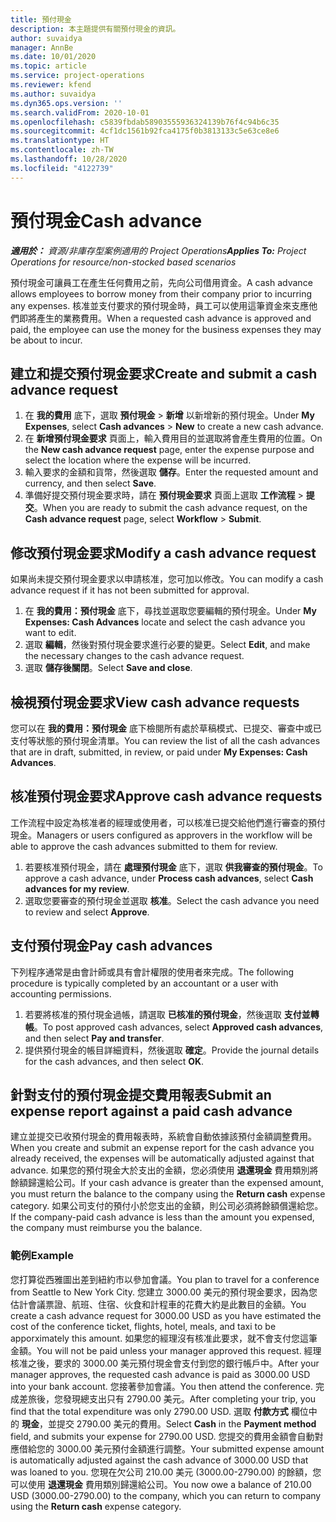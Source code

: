 ```yaml
---
title: 預付現金
description: 本主題提供有關預付現金的資訊。
author: suvaidya
manager: AnnBe
ms.date: 10/01/2020
ms.topic: article
ms.service: project-operations
ms.reviewer: kfend
ms.author: suvaidya
ms.dyn365.ops.version: ''
ms.search.validFrom: 2020-10-01
ms.openlocfilehash: c5839fbdab58903555936324139b76f4c94b6c35
ms.sourcegitcommit: 4cf1dc1561b92fca4175f0b3813133c5e63ce8e6
ms.translationtype: HT
ms.contentlocale: zh-TW
ms.lasthandoff: 10/28/2020
ms.locfileid: "4122739"
---
```

# <a name="cash-advance"></a><span data-ttu-id="d1fcb-103">預付現金</span><span class="sxs-lookup"><span data-stu-id="d1fcb-103">Cash advance</span></span>

<span data-ttu-id="d1fcb-104">_**適用於：** 資源/非庫存型案例適用的 Project Operations_</span><span class="sxs-lookup"><span data-stu-id="d1fcb-104">_**Applies To:** Project Operations for resource/non-stocked based scenarios_</span></span>

<span data-ttu-id="d1fcb-105">預付現金可讓員工在產生任何費用之前，先向公司借用資金。</span><span class="sxs-lookup"><span data-stu-id="d1fcb-105">A cash advance allows employees to borrow money from their company prior to incurring any expenses.</span></span> <span data-ttu-id="d1fcb-106">核准並支付要求的預付現金時，員工可以使用這筆資金來支應他們即將產生的業務費用。</span><span class="sxs-lookup"><span data-stu-id="d1fcb-106">When a requested cash advance is approved and paid, the employee can use the money for the business expenses they may be about to incur.</span></span> 

## <a name="create-and-submit-a-cash-advance-request"></a><span data-ttu-id="d1fcb-107">建立和提交預付現金要求</span><span class="sxs-lookup"><span data-stu-id="d1fcb-107">Create and submit a cash advance request</span></span>

1. <span data-ttu-id="d1fcb-108">在 **我的費用** 底下，選取 **預付現金** > **新增** 以新增新的預付現金。</span><span class="sxs-lookup"><span data-stu-id="d1fcb-108">Under **My Expenses**, select **Cash advances** > **New** to create a new cash advance.</span></span> 
2. <span data-ttu-id="d1fcb-109">在 **新增預付現金要求** 頁面上，輸入費用目的並選取將會產生費用的位置。</span><span class="sxs-lookup"><span data-stu-id="d1fcb-109">On the **New cash advance request** page, enter the expense purpose and select the location where the expense will be incurred.</span></span>
3. <span data-ttu-id="d1fcb-110">輸入要求的金額和貨幣，然後選取 **儲存**。</span><span class="sxs-lookup"><span data-stu-id="d1fcb-110">Enter the requested amount and currency, and then select **Save**.</span></span> 
4. <span data-ttu-id="d1fcb-111">準備好提交預付現金要求時，請在 **預付現金要求** 頁面上選取 **工作流程** > **提交**。</span><span class="sxs-lookup"><span data-stu-id="d1fcb-111">When you are ready to submit the cash advance request, on the **Cash advance request** page, select **Workflow** > **Submit**.</span></span>

## <a name="modify-a-cash-advance-request"></a><span data-ttu-id="d1fcb-112">修改預付現金要求</span><span class="sxs-lookup"><span data-stu-id="d1fcb-112">Modify a cash advance request</span></span>

<span data-ttu-id="d1fcb-113">如果尚未提交預付現金要求以申請核准，您可加以修改。</span><span class="sxs-lookup"><span data-stu-id="d1fcb-113">You can modify a cash advance request if it has not been submitted for approval.</span></span>

1. <span data-ttu-id="d1fcb-114">在 **我的費用：預付現金** 底下，尋找並選取您要編輯的預付現金。</span><span class="sxs-lookup"><span data-stu-id="d1fcb-114">Under **My Expenses: Cash Advances** locate and select the cash advance you want to edit.</span></span>
2. <span data-ttu-id="d1fcb-115">選取 **編輯**，然後對預付現金要求進行必要的變更。</span><span class="sxs-lookup"><span data-stu-id="d1fcb-115">Select **Edit**, and make the necessary changes to the cash advance request.</span></span> 
3. <span data-ttu-id="d1fcb-116">選取 **儲存後關閉**。</span><span class="sxs-lookup"><span data-stu-id="d1fcb-116">Select **Save and close**.</span></span>


## <a name="view-cash-advance-requests"></a><span data-ttu-id="d1fcb-117">檢視預付現金要求</span><span class="sxs-lookup"><span data-stu-id="d1fcb-117">View cash advance requests</span></span>
<span data-ttu-id="d1fcb-118">您可以在 **我的費用：預付現金** 底下檢閱所有處於草稿模式、已提交、審查中或已支付等狀態的預付現金清單。</span><span class="sxs-lookup"><span data-stu-id="d1fcb-118">You can review the list of all the cash advances that are in draft, submitted, in review, or paid under **My Expenses: Cash Advances**.</span></span> 

## <a name="approve-cash-advance-requests"></a><span data-ttu-id="d1fcb-119">核准預付現金要求</span><span class="sxs-lookup"><span data-stu-id="d1fcb-119">Approve cash advance requests</span></span>

<span data-ttu-id="d1fcb-120">工作流程中設定為核准者的經理或使用者，可以核准已提交給他們進行審查的預付現金。</span><span class="sxs-lookup"><span data-stu-id="d1fcb-120">Managers or users configured as approvers in the workflow will be able to approve the cash advances submitted to them for review.</span></span> 

1. <span data-ttu-id="d1fcb-121">若要核准預付現金，請在 **處理預付現金** 底下，選取 **供我審查的預付現金**。</span><span class="sxs-lookup"><span data-stu-id="d1fcb-121">To approve a cash advance, under **Process cash advances**, select **Cash advances for my review**.</span></span>
2. <span data-ttu-id="d1fcb-122">選取您要審查的預付現金並選取 **核准**。</span><span class="sxs-lookup"><span data-stu-id="d1fcb-122">Select the cash advance you need to review and select **Approve**.</span></span>  

## <a name="pay-cash-advances"></a><span data-ttu-id="d1fcb-123">支付預付現金</span><span class="sxs-lookup"><span data-stu-id="d1fcb-123">Pay cash advances</span></span> 
<span data-ttu-id="d1fcb-124">下列程序通常是由會計師或具有會計權限的使用者來完成。</span><span class="sxs-lookup"><span data-stu-id="d1fcb-124">The following procedure is typically completed by an accountant or a user with accounting permissions.</span></span>

1. <span data-ttu-id="d1fcb-125">若要將核准的預付現金過帳，請選取 **已核准的預付現金**，然後選取 **支付並轉帳**。</span><span class="sxs-lookup"><span data-stu-id="d1fcb-125">To post approved cash advances, select **Approved cash advances**, and then select **Pay and transfer**.</span></span>  
2. <span data-ttu-id="d1fcb-126">提供預付現金的帳目詳細資料，然後選取 **確定**。</span><span class="sxs-lookup"><span data-stu-id="d1fcb-126">Provide the journal details for the cash advances, and then select **OK**.</span></span> 

## <a name="submit-an-expense-report-against-a-paid-cash-advance"></a><span data-ttu-id="d1fcb-127">針對支付的預付現金提交費用報表</span><span class="sxs-lookup"><span data-stu-id="d1fcb-127">Submit an expense report against a paid cash advance</span></span> 

<span data-ttu-id="d1fcb-128">建立並提交已收預付現金的費用報表時，系統會自動依據該預付金額調整費用。</span><span class="sxs-lookup"><span data-stu-id="d1fcb-128">When you create and submit an expense report for the cash advance you already received, the expenses will be automatically adjusted against that advance.</span></span> <span data-ttu-id="d1fcb-129">如果您的預付現金大於支出的金額，您必須使用 **退還現金** 費用類別將餘額歸還給公司。</span><span class="sxs-lookup"><span data-stu-id="d1fcb-129">If your cash advance is greater than the expensed amount, you must return the balance to the company using the **Return cash** expense category.</span></span> <span data-ttu-id="d1fcb-130">如果公司支付的預付小於您支出的金額，則公司必須將餘額償還給您。</span><span class="sxs-lookup"><span data-stu-id="d1fcb-130">If the company-paid cash advance is less than the amount you expensed, the company must reimburse you the balance.</span></span> 

### <a name="example"></a><span data-ttu-id="d1fcb-131">範例</span><span class="sxs-lookup"><span data-stu-id="d1fcb-131">Example</span></span>
<span data-ttu-id="d1fcb-132">您打算從西雅圖出差到紐約市以參加會議。</span><span class="sxs-lookup"><span data-stu-id="d1fcb-132">You plan to travel for a conference from Seattle to New York City.</span></span> <span data-ttu-id="d1fcb-133">您建立 3000.00 美元的預付現金要求，因為您估計會議票證、航班、住宿、伙食和計程車的花費大約是此數目的金額。</span><span class="sxs-lookup"><span data-stu-id="d1fcb-133">You create a cash advance request for 3000.00 USD as you have estimated the cost of the conference ticket, flights, hotel, meals, and taxi to be apporximately this amount.</span></span> <span data-ttu-id="d1fcb-134">如果您的經理沒有核准此要求，就不會支付您這筆金額。</span><span class="sxs-lookup"><span data-stu-id="d1fcb-134">You will not be paid unless your manager approved this request.</span></span> <span data-ttu-id="d1fcb-135">經理核准之後，要求的 3000.00 美元預付現金會支付到您的銀行帳戶中。</span><span class="sxs-lookup"><span data-stu-id="d1fcb-135">After your manager approves, the requested cash advance is paid as 3000.00 USD into your bank account.</span></span> <span data-ttu-id="d1fcb-136">您接著參加會議。</span><span class="sxs-lookup"><span data-stu-id="d1fcb-136">You then attend the conference.</span></span> <span data-ttu-id="d1fcb-137">完成差旅後，您發現總支出只有 2790.00 美元。</span><span class="sxs-lookup"><span data-stu-id="d1fcb-137">After completing your trip, you find that the total expenditure was only 2790.00 USD.</span></span> <span data-ttu-id="d1fcb-138">選取 **付款方式** 欄位中的 **現金**，並提交 2790.00 美元的費用。</span><span class="sxs-lookup"><span data-stu-id="d1fcb-138">Select **Cash** in the **Payment method** field, and submits your expense for 2790.00 USD.</span></span> <span data-ttu-id="d1fcb-139">您提交的費用金額會自動對應借給您的 3000.00 美元預付金額進行調整。</span><span class="sxs-lookup"><span data-stu-id="d1fcb-139">Your submitted expense amount is automatically adjusted against the cash advance of 3000.00 USD that was loaned to you.</span></span> <span data-ttu-id="d1fcb-140">您現在欠公司 210.00 美元 (3000.00-2790.00) 的餘額，您可以使用 **退還現金** 費用類別歸還給公司。</span><span class="sxs-lookup"><span data-stu-id="d1fcb-140">You now owe a balance of 210.00 USD (3000.00-2790.00) to the company, which you can return to company using the **Return cash** expense category.</span></span> 
